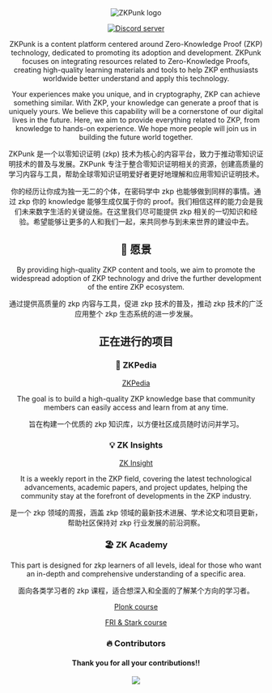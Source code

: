 
<div align="center">
  <img src="src/black-logo.jpg" alt="ZKPunk logo" />


  <a href="https://discord.gg/y2bGrAKQ4Q"><img src="https://img.shields.io/discord/907080577096757279?color=5865F2&logo=discord&logoColor=white&label=discord" alt="Discord server" /></a>


ZKPunk is a content platform centered around Zero-Knowledge Proof (ZKP) technology, dedicated to promoting its adoption and development. ZKPunk focuses on integrating resources related to Zero-Knowledge Proofs, creating high-quality learning materials and tools to help ZKP enthusiasts worldwide better understand and apply this technology.

Your experiences make you unique, and in cryptography, ZKP can achieve something similar. With ZKP, your knowledge can generate a proof that is uniquely yours. We believe this capability will be a cornerstone of our digital lives in the future. Here, we aim to provide everything related to ZKP, from knowledge to hands-on experience. We hope more people will join us in building the future world together.

ZKPunk 是一个以零知识证明 (zkp) 技术为核心的内容平台，致力于推动零知识证明技术的普及与发展。ZKPunk 专注于整合零知识证明相关的资源，创建高质量的学习内容与工具，帮助全球零知识证明爱好者更好地理解和应用零知识证明技术。

你的经历让你成为独一无二的个体，在密码学中 zkp 也能够做到同样的事情。通过 zkp 你的 knowledge 能够生成仅属于你的 proof。我们相信这样的能力会是我们未来数字生活的关键设施。在这里我们尽可能提供 zkp 相关的一切知识和经验。希望能够让更多的人和我们一起，来共同参与到未来世界的建设中去。



## 🚀 愿景


By providing high-quality ZKP content and tools, we aim to promote the widespread adoption of ZKP technology and drive the further development of the entire ZKP ecosystem.

通过提供高质量的 zkp 内容与工具，促进 zkp 技术的普及，推动 zkp 技术的广泛应用整个 zkp 生态系统的进一步发展。

## 正在进行的项目

### 📔 ZKPedia

[ZKPedia](https://zkpunk.pro/ZKPedia/)

The goal is to build a high-quality ZKP knowledge base that community members can easily access and learn from at any time.

旨在构建一个优质的 zkp 知识库，以方便社区成员随时访问并学习。

### 💡 ZK Insights

[ZK Insight](https://insights.zkpunk.pro)


It is a weekly report in the ZKP field, covering the latest technological advancements, academic papers, and project updates, helping the community stay at the forefront of developments in the ZKP industry.

是一个 zkp 领域的周报，涵盖 zkp 领域的最新技术进展、学术论文和项目更新，帮助社区保持对 zkp 行业发展的前沿洞察。

### 🏖️ ZK Academy

This part is designed for zkp learners of all levels, ideal for those who want an in-depth and comprehensive understanding of a specific area.

面向各类学习者的 zkp 课程，适合想深入和全面的了解某个方向的学习者。

[Plonk course](https://github.com/Antalpha-Labs/zkp-academy/tree/main/Plonk)

[FRI & Stark course](https://github.com/Antalpha-Labs/zkp-academy/tree/main/FRI%26Stark)

### 🔥 Contributors

<div align="center">
  <h4 align="center">
    Thank you for all your contributions!!
  </h4>
  <a href="https://github.com/ZKPunk-Org/ZKPedia/graphs/contributors">
    <img src="https://contrib.rocks/image?repo=ZKPunk-Org/ZKPedia" />
  </a>
</div>
